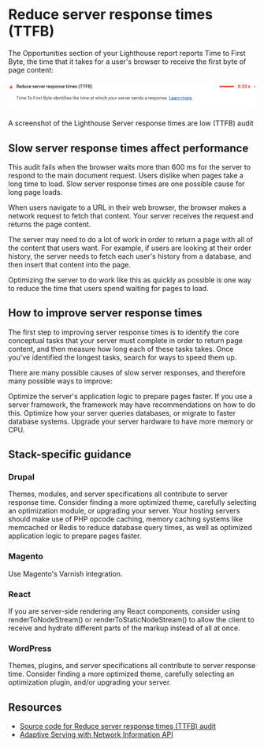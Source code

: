 # Reduce server response times (TTFB)

The Opportunities section of your Lighthouse report reports Time to First Byte, the time that it takes for a user's browser to receive the first byte of page content:

![img1](./img/time-to-first-byte-1.png)

A screenshot of the Lighthouse Server response times are low (TTFB) audit

## Slow server response times affect performance

This audit fails when the browser waits more than 600 ms for the server to respond to the main document request. Users dislike when pages take a long time to load. Slow server response times are one possible cause for long page loads.

When users navigate to a URL in their web browser, the browser makes a network request to fetch that content. Your server receives the request and returns the page content.

The server may need to do a lot of work in order to return a page with all of the content that users want. For example, if users are looking at their order history, the server needs to fetch each user's history from a database, and then insert that content into the page.

Optimizing the server to do work like this as quickly as possible is one way to reduce the time that users spend waiting for pages to load.

## How to improve server response times

The first step to improving server response times is to identify the core conceptual tasks that your server must complete in order to return page content, and then measure how long each of these tasks takes. Once you've identified the longest tasks, search for ways to speed them up.

There are many possible causes of slow server responses, and therefore many possible ways to improve:

Optimize the server's application logic to prepare pages faster. If you use a server framework, the framework may have recommendations on how to do this.
Optimize how your server queries databases, or migrate to faster database systems.
Upgrade your server hardware to have more memory or CPU.

## Stack-specific guidance

### Drupal

Themes, modules, and server specifications all contribute to server response time. Consider finding a more optimized theme, carefully selecting an optimization module, or upgrading your server. Your hosting servers should make use of PHP opcode caching, memory caching systems like memcached or Redis to reduce database query times, as well as optimized application logic to prepare pages faster.

### Magento

Use Magento's Varnish integration.

### React

If you are server-side rendering any React components, consider using renderToNodeStream() or renderToStaticNodeStream() to allow the client to receive and hydrate different parts of the markup instead of all at once.

### WordPress

Themes, plugins, and server specifications all contribute to server response time. Consider finding a more optimized theme, carefully selecting an optimization plugin, and/or upgrading your server.

## Resources

- [Source code for Reduce server response times (TTFB) audit](https://github.com/GoogleChrome/lighthouse/blob/master/lighthouse-core/audits/server-response-time.js)
- [Adaptive Serving with Network Information API](https://web.dev/adaptive-serving-based-on-network-quality)
